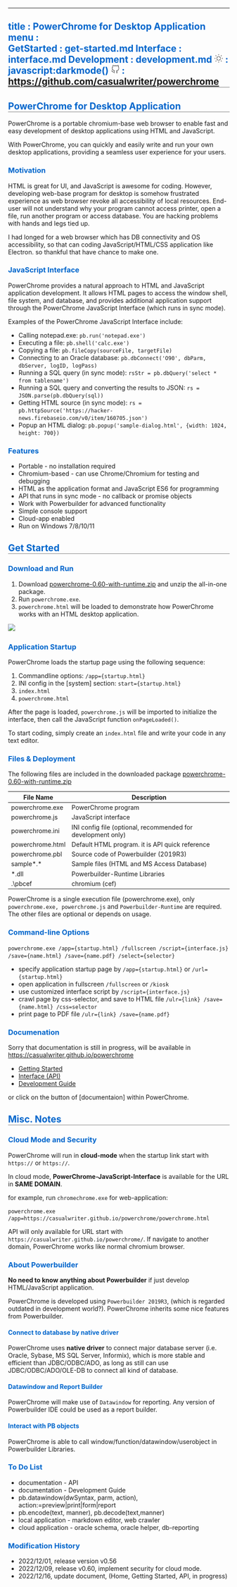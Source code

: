 -----------------------------------------------------------------------------
title     : PowerChrome for Desktop Application
menu      :    
  GetStarted   : get-started.md
  Interface    : interface.md
  Development  : development.md
  <img src='sun.svg' width=20>    : javascript:darkmode()
  <img src='github.svg' width=20> : https://github.com/casualwriter/powerchrome
-----------------------------------------------------------------------------
<style>
  .markdown   { max-width:900px; margin:auto }
  #header     { background: linear-gradient(to bottom right, #06c, #fc0) } 
  #left-panel { background: linear-gradient(to bottom right, #eee, #888) }  
  h1, h2      { border-bottom:1px solid grey }
  h2, h3, h4  { color:#06c }  
</style>
 
## PowerChrome for Desktop Application

PowerChrome is a portable chromium-base web browser to enable fast and easy development 
of desktop applications using HTML and JavaScript. 

With PowerChrome, you can quickly and easily write and run your own desktop applications, 
providing a seamless user experience for your users.

### Motivation

HTML is great for UI, and JavaScript is awesome for coding. However, developing web-base program 
for desktop is somehow frustrated experience as web browser revoke all accessibility of local 
resources. End-user will not understand why your program cannot access printer, open a file,
run another program or access database. You are hacking problems with hands and legs tied up. 

I had longed for a web browser which has DB connectivity and OS accessibility, so that can 
coding JavaScript/HTML/CSS application like Electron. so thankful that have chance to make one.

### JavaScript Interface

PowerChrome provides a natural approach to HTML and JavaScript application development. 
It allows HTML pages to access the window shell, file system, and database, and provides 
additional application support through the PowerChrome JavaScript Interface (which runs in sync mode).

Examples of the PowerChrome JavaScript Interface include:

* Calling notepad.exe: `pb.run('notepad.exe')`
* Executing a file: `pb.shell('calc.exe')`
* Copying a file: `pb.fileCopy(sourceFile, targetFile)`
* Connecting to an Oracle database: `pb.dbConnect('O90', dbParm, dbServer, logID, logPass)`
* Running a SQL query (in sync mode): `rsStr = pb.dbQuery('select * from tablename')`
* Running a SQL query and converting the results to JSON: `rs = JSON.parse(pb.dbQuery(sql))`
* Getting HTML source (in sync mode): `rs = pb.httpSource('https://hacker-news.firebaseio.com/v0/item/160705.json')`
* Popup an HTML dialog: `pb.popup('sample-dialog.html', {width: 1024, height: 700})`

### Features

* Portable - no installation required
* Chromium-based - can use Chrome/Chromium for testing and debugging
* HTML as the application format and JavaScript ES6 for programming
* API that runs in sync mode - no callback or promise objects
* Work with Powerbuilder for advanced functionality
* Simple console support
* Cloud-app enabled
* Run on Windows 7/8/10/11

## Get Started

### Download and Run

1. Download [powerchrome-0.60-with-runtime.zip](https://casualwriter.github.io/download/powerchrome-0.60-with-runtime.zip) and unzip the all-in-one package.
2. Run `powerchrome.exe`.
3. `powerchrome.html` will be loaded to demonstrate how PowerChrome works with an HTML desktop application.

![](https://casualwriter.github.io/powerchrome/powerchrome.jpg)


### Application Startup

PowerChrome loads the startup page using the following sequence:

1. Commandline options: `/app={startup.html}`
1. INI config in the [system] section: `start={startup.html}`
1. `index.html`
1. `powerchrome.html`

After the page is loaded, `powerchrome.js` will be imported to initialize the interface, 
then call the JavaScript function `onPageLoaded()`.

To start coding, simply create an `index.html` file and write your code in any text editor.


### Files & Deployment

The following files are included in the downloaded package 
[powerchrome-0.60-with-runtime.zip](https://casualwriter.github.io/download/powerchrome-0.60-with-runtime.zip)

File Name       	| Description
--------------------|------------------------
powerchrome.exe 	| PowerChrome program 
powerchrome.js		| JavaScript interface
powerchrome.ini 	| INI config file (optional, recommended for development only)
powerchrome.html	| Default HTML program. it is API quick reference 
powerchrome.pbl 	| Source code of Powerbuilder (2019R3)
sample*.*      	  | Sample files (HTML and MS Access Database)
*.dll           	| Powerbuilder-Runtime Libraries
.\pbcef           | chromium (cef)

PowerChrome is a single execution file (powerchrome.exe), only `powerchrome.exe, powerchrome.js` 
and `Powerbuilder-Runtime` are required. The other files are optional or depends on usage.


### Command-line Options

``powerchrome.exe /app={startup.html} /fullscreen /script={interface.js} /save={name.html} /save={name.pdf} /select={selector}``    

* specify application startup page by ``/app={startup.html}`` or ``/url={startup.html}``
* open application in fullscreen ``/fullscreen`` or ``/kiosk``
* use customized interface script by ``/script={interface.js}``
* crawl page by css-selector, and save to HTML file ``/ulr={link} /save={name.html} /css=selector``
* print page to PDF file ``/ulr={link} /save={name.pdf}``

### Documenation

Sorry that documentation is still in progress, will be available in https://casualwriter.github.io/powerchrome

* [Getting Started](https://casualwriter.github.io/powerchrome/?file=get-started.md)
* [Interface (API)](https://casualwriter.github.io/powerchrome/?file=interface.md)
* [Development Guide](https://casualwriter.github.io/powerchrome/?file=development.md)

or click on the button of [documentaion] within PowerChrome.


## Misc. Notes


### Cloud Mode and Security

PowerChrome will run in **cloud-mode** when the startup link start with `https://` or `https://`. 

In cloud mode, **PowerChrome-JavaScript-Interface** is available for the URL in **SAME DOMAIN**. 

for example, run `chromechrome.exe` for web-application:

```
powerchrome.exe /app=https://casualwriter.github.io/powerchrome/powerchrome.html
```

API will only available for URL start with ``https://casualwriter.github.io/powerchrome/``.
If navigate to another domain, PowerChrome works like normal chromium browser.


### About Powerbuilder

**No need to know anything about Powerbuilder** if just develop HTML/JavaScript application.

PowerChrome is developed using `Powerbuilder 2019R3`, (which is regarded outdated in
development world?). PowerChrome inherits some nice features from Powerbuilder.

#### Connect to database by native driver

PowerChrome uses **native driver** to connect major database server (i.e. Oracle, Sybase, MS SQL Server, Informix), 
which is more stable and efficient than JDBC/ODBC/ADO, as long as still can use JDBC/ODBC/ADO/OLE-DB to connect 
all kind of database.

#### Datawindow and Report Builder

PowerChrome will make use of `Datawindow` for reporting. Any version of Powerbuilder IDE could be used 
as a report builder. 

#### Interact with PB objects

PowerChrome is able to call window/function/datawindow/userobject in Powerbuilder Libraries. 


### To Do List

* documentation - API 
* documentation - Development Guide
* pb.datawindow(dwSyntax, parm, action), action:=preview|print|form|report
* pb.encode(text, manner), pb.decode(text,manner)
* local application - markdown editor, web crawler
* cloud application - oracle schema, oracle helper, db-reporting


### Modification History

* 2022/12/01, release version v0.56
* 2022/12/09, release v0.60, implement security for cloud mode.
* 2022/12/16, update document, (Home, Getting Started, API, in progress)
